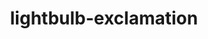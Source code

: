 ---
title: lightbulb-exclamation
unicode_regular: \eb8d
unicode_bold: \eb8c
unicode_solid: \eb8e
unicode_brand: 
---